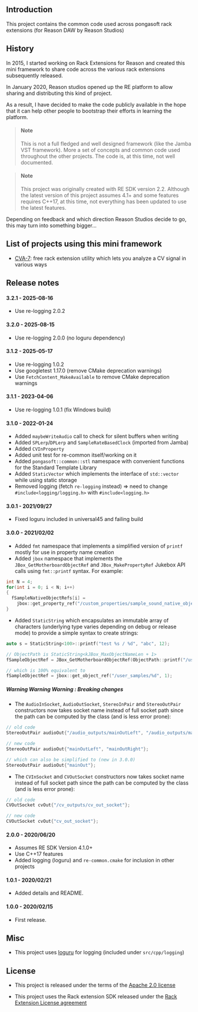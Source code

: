Introduction
------------

This project contains the common code used across pongasoft rack extensions (for Reason DAW by Reason Studios)

History
-------

In 2015, I started working on Rack Extensions for Reason and created this mini framework to share code across the various rack extensions subsequently released.

In January 2020, Reason studios opened up the RE platform to allow sharing and distributing this kind of project.

As a result, I have decided to make the code publicly available in the hope that it can help other people to bootstrap their efforts in learning the platform.

> #### Note
> This is not a full fledged and well designed framework (like the Jamba VST framework). More a set of concepts and common code used throughout the other projects. The code is, at this time, not well documented.

> #### Note
> This project was originally created with RE SDK version 2.2. Although the latest version of this project assumes 4.1+ and some features requires C++17, at this time, not everything has been updated to use the latest features.

Depending on feedback and which direction Reason Studios decide to go, this may turn into something bigger...

List of projects using this mini framework
------------------------------------------

- [CVA-7](https://github.com/pongasoft/re-cva-7): free rack extension utility which lets you analyze a CV signal in various ways

Release notes
-------------
#### 3.2.1 - 2025-08-16

- Use re-logging 2.0.2


#### 3.2.0 - 2025-08-15

- Use re-logging 2.0.0 (no loguru dependency)

#### 3.1.2 - 2025-05-17

- Use re-logging 1.0.2
- Use googletest 1.17.0 (remove CMake deprecation warnings)
- Use `FetchContent_MakeAvailable` to remove CMake deprecation warnings

#### 3.1.1 - 2023-04-06

- Use re-logging 1.0.1 (fix Windows build)

#### 3.1.0 - 2022-01-24

- Added `maybeWriteAudio` call to check for silent buffers when writing
- Added `SPLerp`/`DPLerp` and `SampleRateBasedClock` (imported from Jamba)
- Added `CVInProperty`
- Added unit test for re-common itself/working on it
- Added `pongasoft::common::stl` namespace with convenient functions for the Standard Template Library
- Added `StaticVector` which implements the interface of `std::vector` while using static storage
- Removed logging (fetch `re-logging` instead) => need to change `#include<logging/logging.h>` with `#include<logging.h>`

#### 3.0.1 - 2021/09/27

- Fixed loguru included in universal45 and failing build

#### 3.0.0 - 2021/02/02

- Added `fmt` namespace that implements a simplified version of `printf` mostly for use in property name creation
- Added `jbox` namespace that implements the `JBox_GetMotherboardObjectRef` and `JBox_MakePropertyRef` Jukebox API
  calls using `fmt::printf` syntax. For example:
 
```cpp
int N = 4;
for(int i = 0; i < N; i++)
{
  fSampleNativeObjectRefs[i] = 
    jbox::get_property_ref("/custom_properties/sample_sound_native_object%d", i);
}
```

- Added `StaticString` which encapsulates an immutable array of characters (underlying type varies depending on debug 
  or release mode) to provide a simple syntax to create strings: 

```cpp
auto s = StaticString<100>::printf("test %s / %d", "abc", 12);

// ObjectPath is StaticString<kJBox_MaxObjectNameLen + 1>
fSampleObjectRef = JBox_GetMotherboardObjectRef(ObjectPath::printf("/user_samples/%d", 1));

// which is 100% equivalent to
fSampleObjectRef = jbox::get_object_ref("/user_samples/%d", 1);
```  

##### Warning Warning Warning : Breaking changes

- The `AudioInSocket`,  `AudioOutSocket`, `StereoInPair` and `StereoOutPair` constructors now takes socket name 
  instead of full socket path since the path can be computed by the class (and is less error prone):
  
```cpp
// old code
StereoOutPair audioOut{"/audio_outputs/mainOutLeft", "/audio_outputs/mainOutRight"};

// new code
StereoOutPair audioOut{"mainOutLeft", "mainOutRight"};

// which can also be simplified to (new in 3.0.0)
StereoOutPair audioOut{"mainOut"};
```

- The `CVInSocket` and `CVOutSocket` constructors now takes socket name instead of full socket path since the path 
  can be computed by the class (and is less error prone):
  
```cpp
// old code
CVOutSocket cvOut{"/cv_outputs/cv_out_socket"};

// new code
CVOutSocket cvOut{"cv_out_socket"};
```

#### 2.0.0 - 2020/06/20

- Assumes RE SDK Version 4.1.0+
- Use C++17 features 
- Added logging (loguru) and `re-common.cmake` for inclusion in other projects

#### 1.0.1 - 2020/02/21

- Added details and README.

#### 1.0.0 - 2020/02/15

- First release.

Misc
----

- This project uses [loguru](https://github.com/emilk/loguru) for logging (included under `src/cpp/logging`)


License
-------

- This project is released under the terms of the [Apache 2.0 license](LICENSE.txt)

- This project uses the Rack extension SDK released under the [Rack Extension License agreement](RE_License.txt)

